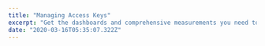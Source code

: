 ```yaml
---
title: "Managing Access Keys"
excerpt: "Get the dashboards and comprehensive measurements you need to improve your conversations with prospects and customers."
date: "2020-03-16T05:35:07.322Z"
---
```

